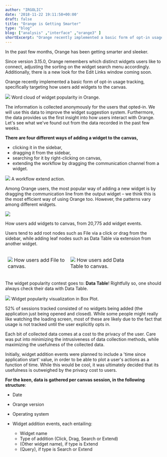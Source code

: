 ```yaml
---
author: "IRGOLIC"
date: '2018-11-22 19:11:58+00:00'
draft: false
title: "Orange is Getting Smarter"
type: "blog"
blog: ["analysis" ,"interface" ,"orange3" ]
shortExcerpt: "Orange recently implemented a basic form of opt-in usage tracking, specifically targeting how users add widgets to the canvas."
---
```


In the past few months, Orange has been getting smarter and sleeker.

Since version 3.15.0, Orange remembers which distinct widgets users like to connect, adjusting the sorting on the widget search menu accordingly. Additionally, there is a new look for the Edit Links window coming soon.

Orange recently implemented a basic form of opt-in usage tracking, specifically targeting how users add widgets to the canvas.

![](/images/2018/11/widgetname-word-cloud.png)
Word cloud of widget popularity in Orange.



The information is collected anonymously for the users that opted-in. We will use this data to improve the widget suggestion system. Furthermore, the data provides us the first insight into how users interact with Orange. Let's see what we've found out from the data recorded in the past few weeks.



**There are four different ways of adding a widget to the canvas,**
* clicking it in the sidebar,
* dragging it from the sidebar,
* searching for it by right-clicking on canvas,
* extending the workflow by dragging the communication channel from a widget.



![](/images/2018/11/Screenshot-2018-11-20-at-17.06.15.png)
A workflow extend action.



Among Orange users, the most popular way of adding a new widget is by dragging the communication line from the output widget – we think this is the most efficient way of using Orange too. However, the patterns vary among different widgets.

![](/images/2018/11/widgets-add-type.png)

How users add widgets to canvas, from 20,775 add widget events.



Users tend to add root nodes such as File via a click or drag from the sidebar, while adding leaf nodes such as Data Table via extension from another widget.
<table style="width: 80%; border-collapse: collapse; border-style: hidden;" border="1" >
<tbody >
<tr >

<td style="width: 50%; border-style: hidden;">

![](/images/2018/11/file-add-type-1.png)
How users add File to canvas.
</td>

<td style="width: 50%; border-style: hidden; vertical-align: bottom;">

![](/images/2018/11/data-table-type.png)
How users add Data Table to canvas.
</td>
</tr>
</tbody>
</table>


The widget popularity contest goes to: **Data Table**! Rightfully so, one should always check their data with Data Table.

![](/images/2018/11/widget-popularity.png)
Widget popularity visualization in Box Plot.



52% of sessions tracked consisted of no widgets being added (the application just being opened and closed). While some people might really like watching the loading screen, most of these are likely due to the fact that usage is not tracked until the user explicitly opts in.



Each bit of collected data comes at a cost to the privacy of the user. Care was put into minimizing the intrusiveness of data collection methods, while maximizing the usefulness of the collected data.

Initially, widget addition events were planned to include a 'time since application start' value, in order to be able to plot a user's actions as a function of time. While this would be cool, it was ultimately decided that its usefulness is outweighed by the privacy cost to users.



**For the keen, data is gathered per canvas session, in the following structure**:



  * Date
  * Orange version
  * Operating system
  * Widget addition events, each entailing:

    * Widget name
    * Type of addition (Click, Drag, Search or Extend)
    * (Other widget name), if type is Extend
    * (Query), if type is Search or Extend



